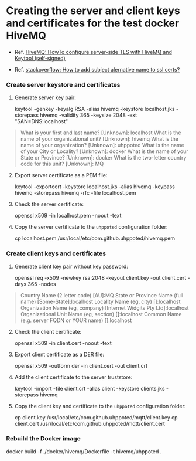 # Creating the server and client keys and certificates for the test docker HiveMQ

- Ref. [HiveMQ: HowTo configure server-side TLS with HiveMQ and Keytool (self-signed)](https://www.hivemq.com/docs/hivemq/4.4/user-guide/howtos.html)

- Ref. [stackoverflow: How to add subject alernative name to ssl certs?](https://stackoverflow.com/questions/8744607/how-to-add-subject-alernative-name-to-ssl-certs#8744717)

### Create server keystore and certificates

1. Generate server key pair:

   keytool -genkey -keyalg RSA -alias hivemq -keystore localhost.jks -storepass hivemq -validity 365 -keysize 2048 -ext "SAN=DNS:localhost"

>  What is your first and last name?
>    [Unknown]:  localhost
>  What is the name of your organizational unit?
>    [Unknown]:  hivemq
>  What is the name of your organization?
>    [Unknown]:  uhppoted
>  What is the name of your City or Locality?
>    [Unknown]:  docker
>  What is the name of your State or Province?
>    [Unknown]:  docker
>  What is the two-letter country code for this unit?
>    [Unknown]:  MQ

2. Export server certificate as a PEM file:

   keytool -exportcert -keystore localhost.jks -alias hivemq -keypass hivemq -storepass hivemq -rfc -file localhost.pem

3. Check the server certificate:

   openssl x509 -in localhost.pem -noout -text

4. Copy the server certificate to the `uhppoted` configuration folder:

   cp localhost.pem /usr/local/etc/com.github.uhppoted/hivemq.pem

### Create client keys and certificates

1. Generate client key pair without key password:

   openssl req -x509 -newkey rsa:2048 -keyout client.key -out client.cert -days 365 -nodes

>  Country Name (2 letter code) [AU]:MQ
>  State or Province Name (full name) [Some-State]:localhost
>  Locality Name (eg, city) []:localhost
>  Organization Name (eg, company) [Internet Widgits Pty Ltd]:localhost
>  Organizational Unit Name (eg, section) []:localhost
>  Common Name (e.g. server FQDN or YOUR name) []:localhost

2. Check the client certificate:

   openssl x509 -in client.cert -noout -text

3. Export client certificate as a DER file:

   openssl x509 -outform der -in client.cert -out client.crt

4. Add the client certificate to the server truststore:

   keytool -import -file client.crt -alias client -keystore clients.jks -storepass hivemq

5. Copy the client key and certificate to the `uhppoted` configuration folder:

   cp client.key  /usr/local/etc/com.github.uhppoted/mqtt/client.key
   cp client.cert /usr/local/etc/com.github.uhppoted/mqtt/client.cert

### Rebuild the Docker image

   docker build -f ./docker/hivemq/Dockerfile  -t hivemq/uhppoted .

